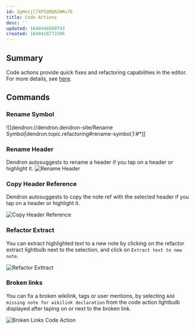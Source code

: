 ```yaml
---
id: 2gHesjl7XP5Q9QNJWRv7E
title: Code Actions
desc: ''
updated: 1640446800793
created: 1640418773306
---
```



## Summary
Code actions provide quick fixes and refactoring capabilities in the editor. For more details, see [here](https://code.visualstudio.com/docs/editor/refactoring#_code-actions-quick-fixes-and-refactorings).

## Commands
### Rename Symbol

![[dendron://dendron.dendron-site/Rename Symbol|dendron.topic.refactoring#rename-symbol,1:#*]]

### Rename Header

Dendron autosuggests to rename a header if you tap on a header or highlight it.
![Rename Header](https://org-dendron-public-assets.s3.amazonaws.com/images/rename-header.png)

### Copy Header Reference

Dendron autosuggests to copy the note ref with the selected header if you tap on a header or highlight it.

![Copy Header Reference](https://org-dendron-public-assets.s3.amazonaws.com/images/copy_header_ref.png)

### Refactor Extract

You can extract highlighted text to a new note by clicking on the refactor extract lightbulb next to the selection, and click on `Extract text to new note`.

![Refactor Exttract](https://org-dendron-public-assets.s3.amazonaws.com/images/refactor-extract-codeaction.png)

### Broken links

You can fix a broken wikilink, tags or user mentions, by selecting `Add missing note for wikilink declaration` from the code action lightbulb displayed after taping on or next to the broken link.

![Broken Links Code Action](https://org-dendron-public-assets.s3.amazonaws.com/images/fix-broken-link.png)

##
